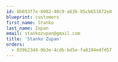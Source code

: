 ```yaml
---
id: 0b693f7e-6082-40c9-a636-85cb651872e0
blueprint: customers
first_name: Stanko
last_name: Zupan
email: stankozupan@gmail.com
title: 'Stanko Zupan'
orders:
  - 039b23d4-0b3e-4cdb-bd5e-fa8194e4fd57
---
```

